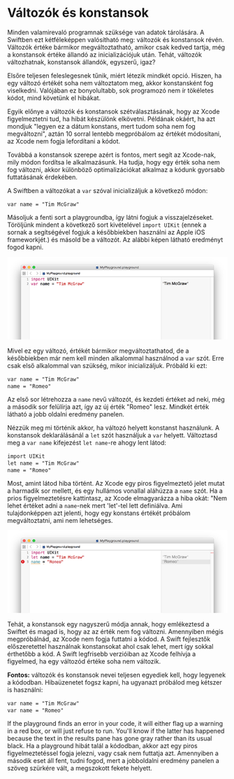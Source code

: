 # Változók és konstansok

Minden valamirevaló programnak szüksége van adatok tárolására. A Swiftben ezt kétféleképpen valósítható meg: változók és konstansok révén. Változók értéke bármikor megváltoztatható, amikor csak kedved tartja, még a konstansok értéke állandó az inicializációjuk után. Tehát, változók változhatnak, konstansok állandók, egyszerű, igaz?

Elsőre teljesen feleslegesnek tűnik, miért létezik mindkét opció. Hiszen, ha egy változó értékét soha nem változtatom meg, akkor konstansként fog viselkedni. Valójában ez bonyolultabb, sok programozó nem ír tökéletes kódot, mind követünk el hibákat.

Egyik előnye a változók és konstansok szétválasztásának, hogy az Xcode figyelmeztetni tud, ha hibát készülönk elkövetni. Példának okáért, ha azt mondjuk "legyen ez a dátum konstans, mert tudom soha nem fog megváltozni", aztán 10 sorral lentebb megpróbálom az értékét módosítani, az Xcode nem fogja lefordítani a kódot.

Továbbá a konstansok szerepe azért is fontos, mert segít az Xcode-nak, mily módon fordítsa le alkalmazásunk. Ha tudja, hogy egy érték soha nem fog változni, akkor különböző optimalizációkat alkalmaz a kódunk gyorsabb futtatásának érdekében. 


A Swiftben a változókat a `var` szóval inicializáljuk a következő módon:

    var name = "Tim McGraw"

Másoljuk a fenti sort a playgroundba, így látni fogjuk a visszajelzéseket. Töröljünk mindent a következő sort kivételével `import UIKit` (ennek a sornak a segítségével fogjuk a későbbiekben használni az Apple iOS frameworkjét.) és másold be a változót. Az alábbi képen látható eredményt fogod kapni.

![Az Xcode playgroundjában a bal oldalra gépelt kód eredménye, a jobb oldalon jelenik meg egy picit később.](0-2.png)

Mivel ez egy változó, értékét bármikor megváltoztathatod, de a későbbiekben már nem kell minden alkalommal használnod a `var` szót. Erre csak első alkalommal van szükség, mikor inicializáljuk. Próbáld ki ezt:

    var name = "Tim McGraw"
    name = "Romeo"

Az első sor létrehozza a `name` nevű változót, és kezdeti értéket ad neki, még a második sor felülírja azt, így az új érték "Romeo" lesz. Mindkét érték látható a jobb oldalni eredmény panelen.

Nézzük meg mi történik akkor, ha változó helyett konstanst használunk. A konstansok deklarálásánál a `let` szót használjuk a `var` helyett. Változtasd meg a `var name` kifejezést `let name`-re ahogy lent látod:

    import UIKit
    let name = "Tim McGraw"
    name = "Romeo"

Most, amint látod hiba történt. Az Xcode egy piros figyelmeztető jelet mutat a harmadik sor mellett, és egy hullámos vonallal aláhúzza a `name` szót. Ha a prios figyelmeztetésre kattintasz, az Xcode elmagyarázza a hiba okát: "Nem lehet értéket adni a `name`-nek mert 'let'-tel lett definiálva. Ami tulajdonképpen azt jelenti, hogy egy konstans értékét próbálom megváltoztatni, ami nem lehetséges.

![Ha egy konstans értékét próbálod megváltoztatni a Swiftben, az Xcode nem fogja lefordítani az alkalmazásod.](0-3.png)

Tehát, a konstansok egy nagyszerű módja annak, hogy emlékeztesd a Swiftet és magad is, hogy az az érték nem fog változni. Amennyiben mégis megpróbálnád, az Xcode nem fogja futtatni a kódod. A Swift fejlesztők előszeretettel használnak konstansokat ahol csak lehet, mert így sokkal érthetőbb a kód. A Swift legfrisebb verzióiban az Xcode felhívja a figyelmed, ha egy változód értéke soha nem változik.

**Fontos:** változók és konstansok nevei teljesen egyediek kell, hogy legyenek a kódodban. Hibaüzenetet fogsz kapni, ha ugyanazt próbálod meg kétszer is használni:

    var name = "Tim McGraw"
    var name = "Romeo"

If the playground finds an error in your code, it will either flag up a warning in a red box, or will just refuse to run. You'll know if the latter has happened because the text in the results pane has gone gray rather than its usual black. Ha a playground hibát talál a kódodban, akkor azt egy piros figyelmeztetéssel fogja jelezni, vagy csak nem futtatja azt. Amennyiben a második eset áll fent, tudni fogod, mert a jobboldalni eredmény panelen a szöveg szürkére vált, a megszokott fekete helyett.
